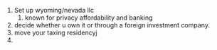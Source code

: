 1. Set up wyoming/nevada llc
	1. known for privacy affordability and banking
2. decide whether u own it or through a foreign investment company.
3. move your taxing residencyj
4. 